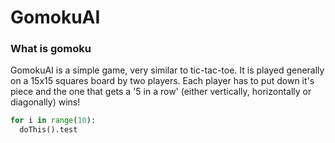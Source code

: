 # GomokuAI
### What is gomoku
GomokuAI is a simple game, very similar to tic-tac-toe. It is played generally on a 15x15 squares board by two players. Each player has to put down it's piece and the one that gets a '5 in a row' (either vertically, horizontally or diagonally) wins!

``` python
for i in range(10):
  doThis().test
``` 
